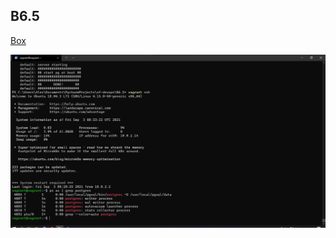 ## B6.5

[Box](https://drive.google.com/file/d/1k4269tTFpOGppDNBte4iyQRqe8kXw2tG/view?usp=sharing)

![](https://github.com/AleXDev25/sf-devops/blob/master/B6.5/vagrant_pg8.4.jpg)